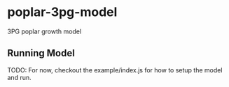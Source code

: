 # poplar-3pg-model
3PG poplar growth model

## Running Model

TODO: For now, checkout the example/index.js for how to setup the model and run.
